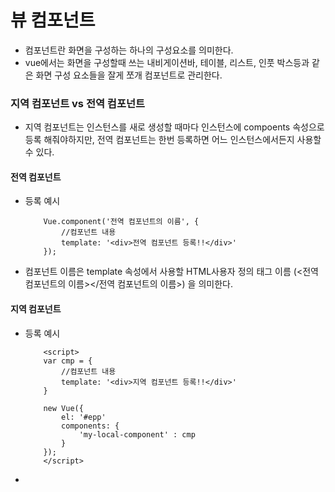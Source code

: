 # 뷰 컴포넌트
- 컴포넌트란 화면을 구성하는 하나의 구성요소를 의미한다.
- vue에서는 화면을 구성할때 쓰는 내비게이션바, 테이블, 리스트, 인풋 박스등과 같은 화면 구성 요소들을 
    잘게 쪼개 컴포넌트로 관리한다.

### 지역 컴포넌트 vs 전역 컴포넌트
- 지역 컴포넌트는 인스턴스를 새로 생성할 때마다 인스턴스에 compoents 속성으로 등록 해줘야하지만, 
    전역 컴포넌트는 한번 등록하면 어느 인스턴스에서든지 사용할 수 있다.

#### 전역 컴포넌트 
- 등록 예시
    ``` vue
        Vue.component('전역 컴포넌트의 이름', {
            //컴포넌트 내용
            template: '<div>전역 컴포넌트 등록!!</div>'
        });
    ```
- 컴포넌트 이름은 template 속성에서 사용할 HTML사용자 정의 태그 이름 (<전역 컴포넌트의 이름><\/전역 컴포넌트의 이름>) 을 의미한다.

#### 지역 컴포넌트
- 등록 예시
    ``` vue
        <script> 
        var cmp = {
            //컴포넌트 내용
            template: '<div>지역 컴포넌트 등록!!</div>'
        }

        new Vue({
            el: '#epp'
            components: {
                'my-local-component' : cmp
            }
        });
        </script>
    ```
- 
